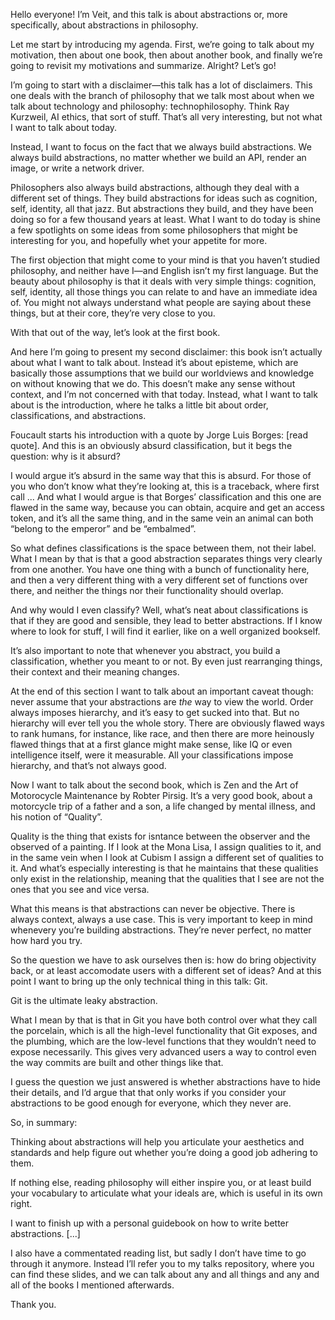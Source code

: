 Hello everyone! I’m Veit, and this talk is about abstractions or, more
specifically, about abstractions in philosophy.

Let me start by introducing my agenda. First, we’re going to talk about my
motivation, then about one book, then about another book, and finally we’re
going to revisit my motivations and summarize. Alright? Let’s go!

I’m going to start with a disclaimer—this talk has a lot of disclaimers. This
one deals with the branch of philosophy that we talk most about when we talk
about technology and philosophy: technophilosophy. Think Ray Kurzweil, AI
ethics, that sort of stuff. That’s all very interesting, but not what I want to
talk about today.

Instead, I want to focus on the fact that we always build abstractions. We
always build abstractions, no matter whether we build an API, render an image,
or write a network driver.

Philosophers also always build abstractions, although they deal with a different
set of things. They build abstractions for ideas such as cognition, self,
identity, all that jazz. But abstractions they build, and they have been doing
so for a few thousand years at least. What I want to do today is shine a few
spotlights on some ideas from some philosophers that might be interesting for
you, and hopefully whet your appetite for more.

The first objection that might come to your mind is that you haven’t studied
philosophy, and neither have I—and English isn’t my first language. But the
beauty about philosophy is that it deals with very simple things: cognition,
self, identity, all those things you can relate to and have an immediate idea
of. You might not always understand what people are saying about these things,
but at their core, they’re very close to you.

With that out of the way, let’s look at the first book.

And here I’m going to present my second disclaimer: this book isn’t actually
about what I want to talk about. Instead it’s about episteme, which are
basically those assumptions that we build our worldviews and knowledge on
without knowing that we do. This doesn’t make any sense without context, and I’m
not concerned with that today. Instead, what I want to talk about is the
introduction, where he talks a little bit about order, classifications, and
abstractions.

Foucault starts his introduction with a quote by Jorge Luis Borges: [read
quote]. And this is an obviously absurd classification, but it begs the
question: why is it absurd?

I would argue it’s absurd in the same way that this is absurd. For those of you
who don’t know what they’re looking at, this is a traceback, where first call
... And what I would argue is that Borges’ classification and this one are
flawed in the same way, because you can obtain, acquire and get an access token,
and it’s all the same thing, and in the same vein an animal can both “belong to
the emperor” and be “embalmed”.

So what defines classifications is the space between them, not their label. What
I mean by that is that a good abstraction separates things very clearly from
one another. You have one thing with a bunch of functionality here, and then
a very different thing with a very different set of functions over there, and
neither the things nor their functionality should overlap.

And why would I even classify? Well, what’s neat about classifications is that
if they are good and sensible, they lead to better abstractions. If I know where
to look for stuff, I will find it earlier, like on a well organized bookself.

It’s also important to note that whenever you abstract, you build a
classification, whether you meant to or not. By even just rearranging things,
their context and their meaning changes.

At the end of this section I want to talk about an important caveat though:
never assume that your abstractions are _the_ way to view the world. Order
always imposes hierarchy, and it’s easy to get sucked into that. But no
hierarchy will ever tell you the whole story. There are obviously flawed ways
to rank humans, for instance, like race, and then there are more heinously
flawed things that at a first glance might make sense, like IQ or even
intelligence itself, were it measurable. All your classifications impose
hierarchy, and that’s not always good.

Now I want to talk about the second book, which is Zen and the Art of
Motorocycle Maintenance by Robter Pirsig. It’s a very good book, about a
motorcycle trip of a father and a son, a life changed by mental illness, and
his notion of “Quality”.

Quality is the thing that exists for isntance between the observer and the
observed of a painting. If I look at the Mona Lisa, I assign qualities to it,
and in the same vein when I look at Cubism I assign a different set of
qualities to it. And what’s especially interesting is that he maintains that
these qualities only exist in the relationship, meaning that the qualities that
I see are not the ones that you see and vice versa.

What this means is that abstractions can never be objective. There is always
context, always a use case. This is very important to keep in mind whenevery
you’re building abstractions. They’re never perfect, no matter how hard you
try.

So the question we have to ask ourselves then is: how do bring objectivity
back, or at least accomodate users with a different set of ideas? And at this
point I want to bring up the only technical thing in this talk: Git.

Git is the ultimate leaky abstraction.

What I mean by that is that in Git you have both control over what they call
the porcelain, which is all the high-level functionality that Git exposes, and
the plumbing, which are the low-level functions that they wouldn’t need to
expose necessarily. This gives very advanced users a way to control even the
way commits are built and other things like that.

I guess the question we just answered is whether abstractions have to hide their
details, and I’d argue that that only works if you consider your abstractions
to be good enough for everyone, which they never are.

So, in summary:

Thinking about abstractions will help you articulate your aesthetics and
standards and help figure out whether you’re doing a good job adhering to them.

If nothing else, reading philosophy will either inspire you, or at least build
your vocabulary to articulate what your ideals are, which is useful in its own
right.

I want to finish up with a personal guidebook on how to write better
abstractions. [...]

I also have a commentated reading list, but sadly I don’t have time to go
through it anymore. Instead I’ll refer you to my talks repository, where you
can find these slides, and we can talk about any and all things and any and all
of the books I mentioned afterwards.

Thank you.


